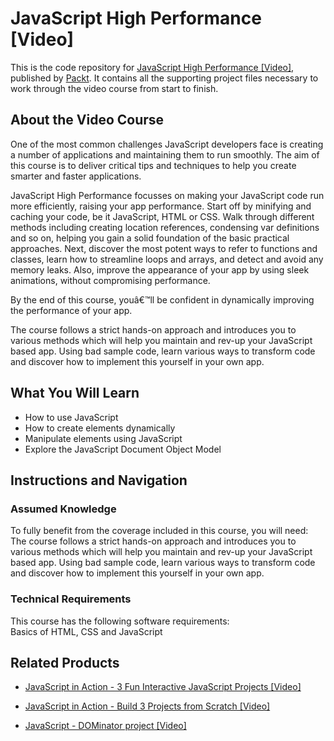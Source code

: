 # JavaScript High Performance [Video]
This is the code repository for [JavaScript High Performance [Video]](https://www.packtpub.com/web-development/javascript-high-performance-video?utm_source=github&utm_medium=repository&utm_campaign=9781785287602), published by [Packt](https://www.packtpub.com/?utm_source=github). It contains all the supporting project files necessary to work through the video course from start to finish.
## About the Video Course
One of the most common challenges JavaScript developers face is creating a number of applications and maintaining them to run smoothly. The aim of this course is to deliver critical tips and techniques to help you create smarter and faster applications.

JavaScript High Performance focusses on making your JavaScript code run more efficiently, raising your app performance.
Start off by minifying and caching your code, be it JavaScript, HTML or CSS. Walk through different methods including creating location references, condensing var definitions and so on, helping you gain a solid foundation of the basic practical approaches. Next, discover the most potent ways to refer to functions and classes, learn how to streamline loops and arrays, and detect and avoid any memory leaks. Also, improve the appearance of your app by using sleek animations, without compromising performance.

By the end of this course, youâ€™ll be confident in dynamically improving the performance of your app.

The course follows a strict hands-on approach and introduces you to various methods which will help you maintain and rev-up your JavaScript based app. Using bad sample code, learn various ways to transform code and discover how to implement this yourself in your own app. 

<H2>What You Will Learn</H2>
<DIV class=book-info-will-learn-text>
<UL>
<LI>How to use JavaScript 
<LI>How to create elements dynamically 
<LI>Manipulate elements using JavaScript 
<LI>Explore the JavaScript Document Object Model </LI></UL></DIV>

## Instructions and Navigation
### Assumed Knowledge
To fully benefit from the coverage included in this course, you will need:<br/>
The course follows a strict hands-on approach and introduces you to various methods which will help you maintain and rev-up your JavaScript based app. Using bad sample code, learn various ways to transform code and discover how to implement this yourself in your own app.
### Technical Requirements
This course has the following software requirements:<br/>
Basics of HTML, CSS and JavaScript

## Related Products
* [JavaScript in Action - 3 Fun Interactive JavaScript Projects [Video]](https://www.packtpub.com/application-development/javascript-action-3-fun-interactive-javascript-projects-video?utm_source=github&utm_medium=repository&utm_campaign=9781838824273)

* [JavaScript in Action - Build 3 Projects from Scratch [Video]](https://www.packtpub.com/application-development/javascript-action-build-3-projects-scratch-video?utm_source=github&utm_medium=repository&utm_campaign=9781838820268)

* [JavaScript - DOMinator project [Video]](https://www.packtpub.com/web-development/javascript-dominator-project-video?utm_source=github&utm_medium=repository&utm_campaign=9781838820749)


